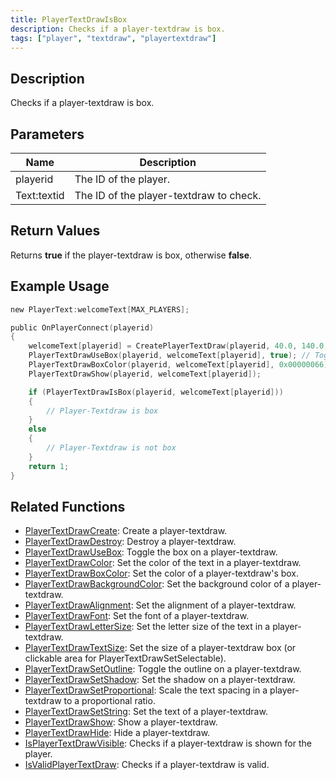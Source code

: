 ```yaml
---
title: PlayerTextDrawIsBox
description: Checks if a player-textdraw is box.
tags: ["player", "textdraw", "playertextdraw"]
---
```


<VersionWarn version='omp v1.1.0.2612' />

## Description

Checks if a player-textdraw is box.

## Parameters

| Name        | Description                             |
| ----------- | --------------------------------------- |
| playerid    | The ID of the player.                   |
| Text:textid | The ID of the player-textdraw to check. |

## Return Values

Returns **true** if the player-textdraw is box, otherwise **false**.

## Example Usage

```c
new PlayerText:welcomeText[MAX_PLAYERS];

public OnPlayerConnect(playerid)
{
    welcomeText[playerid] = CreatePlayerTextDraw(playerid, 40.0, 140.0, "_~N~Welcome!~N~_");
    PlayerTextDrawUseBox(playerid, welcomeText[playerid], true); // Toggle box ON
    PlayerTextDrawBoxColor(playerid, welcomeText[playerid], 0x00000066); // Set the box color to a semi-transparent black
    PlayerTextDrawShow(playerid, welcomeText[playerid]);

    if (PlayerTextDrawIsBox(playerid, welcomeText[playerid]))
    {
        // Player-Textdraw is box
    }
    else
    {
        // Player-Textdraw is not box
    }
    return 1;
}
```

## Related Functions

- [PlayerTextDrawCreate](PlayerTextDrawCreate): Create a player-textdraw.
- [PlayerTextDrawDestroy](PlayerTextDrawDestroy): Destroy a player-textdraw.
- [PlayerTextDrawUseBox](PlayerTextDrawUseBox): Toggle the box on a player-textdraw.
- [PlayerTextDrawColor](PlayerTextDrawColor): Set the color of the text in a player-textdraw.
- [PlayerTextDrawBoxColor](PlayerTextDrawBoxColor): Set the color of a player-textdraw's box.
- [PlayerTextDrawBackgroundColor](PlayerTextDrawBackgroundColor): Set the background color of a player-textdraw.
- [PlayerTextDrawAlignment](PlayerTextDrawAlignment): Set the alignment of a player-textdraw.
- [PlayerTextDrawFont](PlayerTextDrawFont): Set the font of a player-textdraw.
- [PlayerTextDrawLetterSize](PlayerTextDrawLetterSize): Set the letter size of the text in a player-textdraw.
- [PlayerTextDrawTextSize](PlayerTextDrawTextSize): Set the size of a player-textdraw box (or clickable area for PlayerTextDrawSetSelectable).
- [PlayerTextDrawSetOutline](PlayerTextDrawSetOutline): Toggle the outline on a player-textdraw.
- [PlayerTextDrawSetShadow](PlayerTextDrawSetShadow): Set the shadow on a player-textdraw.
- [PlayerTextDrawSetProportional](PlayerTextDrawSetProportional): Scale the text spacing in a player-textdraw to a proportional ratio.
- [PlayerTextDrawSetString](PlayerTextDrawSetString): Set the text of a player-textdraw.
- [PlayerTextDrawShow](PlayerTextDrawShow): Show a player-textdraw.
- [PlayerTextDrawHide](PlayerTextDrawHide): Hide a player-textdraw.
- [IsPlayerTextDrawVisible](IsPlayerTextDrawVisible): Checks if a player-textdraw is shown for the player.
- [IsValidPlayerTextDraw](IsValidPlayerTextDraw): Checks if a player-textdraw is valid.
